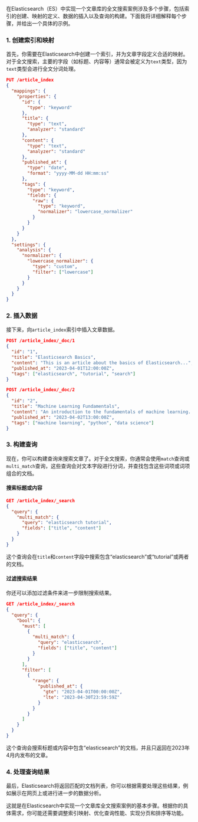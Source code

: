 在Elasticsearch（ES）中实现一个文章库的全文搜索案例涉及多个步骤，包括索引的创建、映射的定义、数据的插入以及查询的构建。下面我将详细解释每个步骤，并给出一个具体的示例。

### 1. 创建索引和映射

首先，你需要在Elasticsearch中创建一个索引，并为文章字段定义合适的映射。对于全文搜索，主要的字段（如标题、内容等）通常会被定义为`text`类型，因为`text`类型会进行全文分词处理。

```json
PUT /article_index
{
  "mappings": {
    "properties": {
      "id": {
        "type": "keyword"
      },
      "title": {
        "type": "text",
        "analyzer": "standard"
      },
      "content": {
        "type": "text",
        "analyzer": "standard"
      },
      "published_at": {
        "type": "date",
        "format": "yyyy-MM-dd HH:mm:ss"
      },
      "tags": {
        "type": "keyword",
        "fields": {
          "raw": {
            "type": "keyword",
            "normalizer": "lowercase_normalizer"
          }
        }
      }
    }
  },
  "settings": {
    "analysis": {
      "normalizer": {
        "lowercase_normalizer": {
          "type": "custom",
          "filter": ["lowercase"]
        }
      }
    }
  }
}
```

### 2. 插入数据

接下来，向`article_index`索引中插入文章数据。

```json
POST /article_index/_doc/1
{
  "id": "1",
  "title": "Elasticsearch Basics",
  "content": "This is an article about the basics of Elasticsearch...",
  "published_at": "2023-04-01T12:00:00Z",
  "tags": ["elasticsearch", "tutorial", "search"]
}

POST /article_index/_doc/2
{
  "id": "2",
  "title": "Machine Learning Fundamentals",
  "content": "An introduction to the fundamentals of machine learning...",
  "published_at": "2023-04-02T13:00:00Z",
  "tags": ["machine learning", "python", "data science"]
}
```

### 3. 构建查询

现在，你可以构建查询来搜索文章了。对于全文搜索，你通常会使用`match`查询或`multi_match`查询，这些查询会对文本字段进行分词，并查找包含这些词项或词项组合的文档。

#### 搜索标题或内容

```json
GET /article_index/_search
{
  "query": {
    "multi_match": {
      "query": "elasticsearch tutorial",
      "fields": ["title", "content"]
    }
  }
}
```

这个查询会在`title`和`content`字段中搜索包含“elasticsearch”或“tutorial”或两者的文档。

#### 过滤搜索结果

你还可以添加过滤条件来进一步限制搜索结果。

```json
GET /article_index/_search
{
  "query": {
    "bool": {
      "must": [
        {
          "multi_match": {
            "query": "elasticsearch",
            "fields": ["title", "content"]
          }
        }
      ],
      "filter": [
        {
          "range": {
            "published_at": {
              "gte": "2023-04-01T00:00:00Z",
              "lte": "2023-04-30T23:59:59Z"
            }
          }
        }
      ]
    }
  }
}
```

这个查询会搜索标题或内容中包含“elasticsearch”的文档，并且只返回在2023年4月内发布的文章。

### 4. 处理查询结果

最后，Elasticsearch将返回匹配的文档列表，你可以根据需要处理这些结果，例如展示在网页上或进行进一步的数据分析。

这就是在Elasticsearch中实现一个文章库全文搜索案例的基本步骤。根据你的具体需求，你可能还需要调整索引映射、优化查询性能、实现分页和排序等功能。